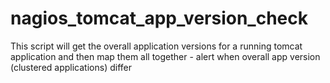 nagios_tomcat_app_version_check
===============================

This script will get the overall application versions for a running tomcat application and then map them all together - alert when overall app version (clustered applications) differ 
